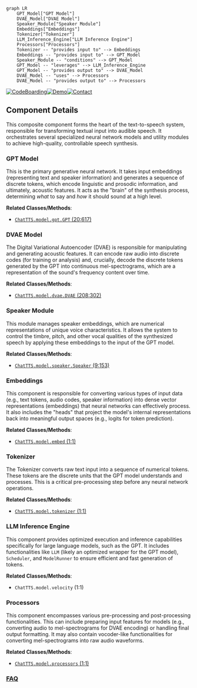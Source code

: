 ```mermaid
graph LR
    GPT_Model["GPT Model"]
    DVAE_Model["DVAE Model"]
    Speaker_Module["Speaker Module"]
    Embeddings["Embeddings"]
    Tokenizer["Tokenizer"]
    LLM_Inference_Engine["LLM Inference Engine"]
    Processors["Processors"]
    Tokenizer -- "provides input to" --> Embeddings
    Embeddings -- "provides input to" --> GPT_Model
    Speaker_Module -- "conditions" --> GPT_Model
    GPT_Model -- "leverages" --> LLM_Inference_Engine
    GPT_Model -- "provides output to" --> DVAE_Model
    DVAE_Model -- "uses" --> Processors
    DVAE_Model -- "provides output to" --> Processors
```
[![CodeBoarding](https://img.shields.io/badge/Generated%20by-CodeBoarding-9cf?style=flat-square)](https://github.com/CodeBoarding/CodeBoarding)[![Demo](https://img.shields.io/badge/Try%20our-Demo-blue?style=flat-square)](https://www.codeboarding.org/demo)[![Contact](https://img.shields.io/badge/Contact%20us%20-%20contact@codeboarding.org-lightgrey?style=flat-square)](mailto:contact@codeboarding.org)

## Component Details

This composite component forms the heart of the text-to-speech system, responsible for transforming textual input into audible speech. It orchestrates several specialized neural network models and utility modules to achieve high-quality, controllable speech synthesis.

### GPT Model
This is the primary generative neural network. It takes input embeddings (representing text and speaker information) and generates a sequence of discrete tokens, which encode linguistic and prosodic information, and ultimately, acoustic features. It acts as the "brain" of the synthesis process, determining *what* to say and *how* it should sound at a high level.


**Related Classes/Methods**:

- <a href="https://github.com/2noise/ChatTTS/blob/master/ChatTTS/model/gpt.py#L20-L617" target="_blank" rel="noopener noreferrer">`ChatTTS.model.gpt.GPT` (20:617)</a>


### DVAE Model
The Digital Variational Autoencoder (DVAE) is responsible for manipulating and generating acoustic features. It can encode raw audio into discrete codes (for training or analysis) and, crucially, decode the discrete tokens generated by the GPT into continuous mel-spectrograms, which are a representation of the sound's frequency content over time.


**Related Classes/Methods**:

- <a href="https://github.com/2noise/ChatTTS/blob/master/ChatTTS/model/dvae.py#L208-L302" target="_blank" rel="noopener noreferrer">`ChatTTS.model.dvae.DVAE` (208:302)</a>


### Speaker Module
This module manages speaker embeddings, which are numerical representations of unique voice characteristics. It allows the system to control the timbre, pitch, and other vocal qualities of the synthesized speech by applying these embeddings to the input of the GPT model.


**Related Classes/Methods**:

- <a href="https://github.com/2noise/ChatTTS/blob/master/ChatTTS/model/speaker.py#L9-L153" target="_blank" rel="noopener noreferrer">`ChatTTS.model.speaker.Speaker` (9:153)</a>


### Embeddings
This component is responsible for converting various types of input data (e.g., text tokens, audio codes, speaker information) into dense vector representations (embeddings) that neural networks can effectively process. It also includes the "heads" that project the model's internal representations back into meaningful output spaces (e.g., logits for token prediction).


**Related Classes/Methods**:

- <a href="https://github.com/2noise/ChatTTS/blob/master/ChatTTS/model/embed.py#L1-L1" target="_blank" rel="noopener noreferrer">`ChatTTS.model.embed` (1:1)</a>


### Tokenizer
The Tokenizer converts raw text input into a sequence of numerical tokens. These tokens are the discrete units that the GPT model understands and processes. This is a critical pre-processing step before any neural network operations.


**Related Classes/Methods**:

- <a href="https://github.com/2noise/ChatTTS/blob/master/ChatTTS/model/tokenizer.py#L1-L1" target="_blank" rel="noopener noreferrer">`ChatTTS.model.tokenizer` (1:1)</a>


### LLM Inference Engine
This component provides optimized execution and inference capabilities specifically for large language models, such as the GPT. It includes functionalities like `LLM` (likely an optimized wrapper for the GPT model), `Scheduler`, and `ModelRunner` to ensure efficient and fast generation of tokens.


**Related Classes/Methods**:

- `ChatTTS.model.velocity` (1:1)


### Processors
This component encompasses various pre-processing and post-processing functionalities. This can include preparing input features for models (e.g., converting audio to mel-spectrograms for DVAE encoding) or handling final output formatting. It may also contain vocoder-like functionalities for converting mel-spectrograms into raw audio waveforms.


**Related Classes/Methods**:

- <a href="https://github.com/2noise/ChatTTS/blob/master/ChatTTS/model/processors.py#L1-L1" target="_blank" rel="noopener noreferrer">`ChatTTS.model.processors` (1:1)</a>




### [FAQ](https://github.com/CodeBoarding/GeneratedOnBoardings/tree/main?tab=readme-ov-file#faq)